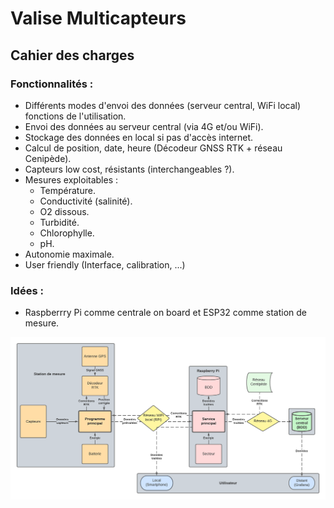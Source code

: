 Valise Multicapteurs
====================
Cahier des charges
------------------

### Fonctionnalités :

- Différents modes d'envoi des données (serveur central, WiFi local) fonctions de l'utilisation.
- Envoi des données au serveur central (via 4G et/ou WiFi).
- Stockage des données en local si pas d'accès internet.
- Calcul de position, date, heure (Décodeur GNSS RTK + réseau Cenipède).
- Capteurs low cost, résistants (interchangeables ?).
- Mesures exploitables :
	- Température.
	- Conductivité (salinité).
	- O2 dissous.
	- Turbidité.
	- Chlorophylle.
	- pH.
- Autonomie maximale.
- User friendly (Interface, calibration, ...)
	
### Idées :

- Raspberrry Pi comme centrale on board et ESP32 comme station de mesure.

![Diagramme des flux du système](/assets/schema/flux_diagram_v0.png "Diagramme des flux du système")